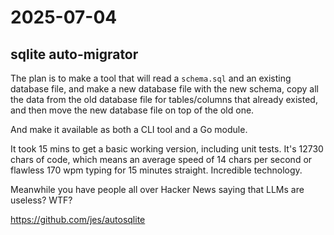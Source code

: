 # 2025-07-04

## sqlite auto-migrator

The plan is to make a tool that will read a `schema.sql` and an existing database file, and make a new database
file with the new schema, copy all the data from the old database file for tables/columns that already existed,
and then move the new database file on top of the old one.

And make it available as both a CLI tool and a Go module.

It took 15 mins to get a basic working version, including unit tests. It's 12730 chars of code, which means an
average speed of 14 chars per second or flawless 170 wpm typing for 15 minutes straight. Incredible technology.

Meanwhile you have people all over Hacker News saying that LLMs are useless? WTF?

https://github.com/jes/autosqlite
